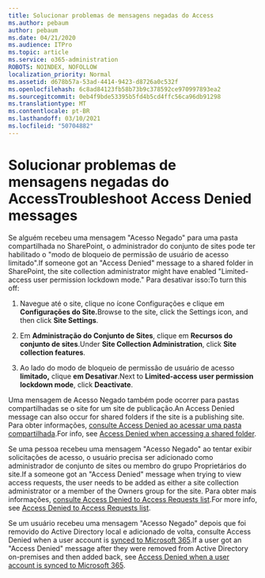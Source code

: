```yaml
---
title: Solucionar problemas de mensagens negadas do Access
ms.author: pebaum
author: pebaum
ms.date: 04/21/2020
ms.audience: ITPro
ms.topic: article
ms.service: o365-administration
ROBOTS: NOINDEX, NOFOLLOW
localization_priority: Normal
ms.assetid: d678b57a-53ad-4414-9423-d8726a0c532f
ms.openlocfilehash: 6c8ad84123fb58b73b9c378592ce970997893ea2
ms.sourcegitcommit: 0eb4f9bde53395b5fd4b5cd4ffc56ca96db91298
ms.translationtype: MT
ms.contentlocale: pt-BR
ms.lasthandoff: 03/10/2021
ms.locfileid: "50704882"
---
```

# <a name="troubleshoot-access-denied-messages"></a><span data-ttu-id="f91d1-102">Solucionar problemas de mensagens negadas do Access</span><span class="sxs-lookup"><span data-stu-id="f91d1-102">Troubleshoot Access Denied messages</span></span>

<span data-ttu-id="f91d1-103">Se alguém recebeu uma mensagem "Acesso Negado" para uma pasta compartilhada no SharePoint, o administrador do conjunto de sites pode ter habilitado o "modo de bloqueio de permissão de usuário de acesso limitado".</span><span class="sxs-lookup"><span data-stu-id="f91d1-103">If someone got an "Access Denied" message to a shared folder in SharePoint, the site collection administrator might have enabled "Limited-access user permission lockdown mode."</span></span> <span data-ttu-id="f91d1-104">Para desativar isso:</span><span class="sxs-lookup"><span data-stu-id="f91d1-104">To turn this off:</span></span> 
  
1. <span data-ttu-id="f91d1-105">Navegue até o site, clique no ícone Configurações e clique em **Configurações do Site.**</span><span class="sxs-lookup"><span data-stu-id="f91d1-105">Browse to the site, click the Settings icon, and then click **Site Settings**.</span></span>
    
2. <span data-ttu-id="f91d1-106">Em **Administração do Conjunto de Sites**, clique em **Recursos do conjunto de sites**.</span><span class="sxs-lookup"><span data-stu-id="f91d1-106">Under **Site Collection Administration**, click **Site collection features**.</span></span>
    
3. <span data-ttu-id="f91d1-107">Ao lado do modo de bloqueio de permissão de usuário de acesso **limitado,** clique **em Desativar**.</span><span class="sxs-lookup"><span data-stu-id="f91d1-107">Next to **Limited-access user permission lockdown mode**, click **Deactivate**.</span></span>
    
<span data-ttu-id="f91d1-108">Uma mensagem de Acesso Negado também pode ocorrer para pastas compartilhadas se o site for um site de publicação.</span><span class="sxs-lookup"><span data-stu-id="f91d1-108">An Access Denied message can also occur for shared folders if the site is a publishing site.</span></span> <span data-ttu-id="f91d1-109">Para obter informações, [consulte Access Denied ao acessar uma pasta compartilhada](https://answers.microsoft.com/windows/forum/windows_7-files/access-denied-to-share-folder/79fae49d-cddf-4845-8ac8-c141884d85fb).</span><span class="sxs-lookup"><span data-stu-id="f91d1-109">For info, see [Access Denied when accessing a shared folder](https://answers.microsoft.com/windows/forum/windows_7-files/access-denied-to-share-folder/79fae49d-cddf-4845-8ac8-c141884d85fb).</span></span>
  
<span data-ttu-id="f91d1-110">Se uma pessoa recebeu uma mensagem "Acesso Negado" ao tentar exibir solicitações de acesso, o usuário precisa ser adicionado como administrador de conjunto de sites ou membro do grupo Proprietários do site.</span><span class="sxs-lookup"><span data-stu-id="f91d1-110">If a someone got an "Access Denied" message when trying to view access requests, the user needs to be added as either a site collection administrator or a member of the Owners group for the site.</span></span> <span data-ttu-id="f91d1-111">Para obter mais informações, [consulte Access Denied to Access Requests list](https://go.microsoft.com/fwlink/?linkid=2004220).</span><span class="sxs-lookup"><span data-stu-id="f91d1-111">For more info, see [Access Denied to Access Requests list](https://go.microsoft.com/fwlink/?linkid=2004220).</span></span>
  
<span data-ttu-id="f91d1-112">Se um usuário recebeu uma mensagem "Acesso Negado" depois que foi removido do Active Directory local e adicionado de volta, consulte Access Denied when a user account is [synced to Microsoft 365](https://go.microsoft.com/fwlink/?linkid=2004318).</span><span class="sxs-lookup"><span data-stu-id="f91d1-112">If a user got an "Access Denied" message after they were removed from Active Directory on-premises and then added back, see [Access Denied when a user account is synced to Microsoft 365](https://go.microsoft.com/fwlink/?linkid=2004318).</span></span>
  

